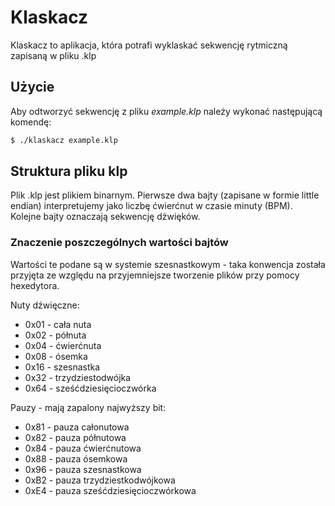 # Klaskacz
Klaskacz to aplikacja, która potrafi wyklaskać sekwencję rytmiczną zapisaną w pliku .klp

## Użycie
Aby odtworzyć sekwencję z pliku *example.klp* należy wykonać następującą komendę:
```bash
$ ./klaskacz example.klp
```

## Struktura pliku klp
Plik .klp jest plikiem binarnym. Pierwsze dwa bajty (zapisane w formie little endian) interpretujemy jako liczbę ćwierćnut w czasie minuty (BPM).
Kolejne bajty oznaczają sekwencję dźwięków.

### Znaczenie poszczególnych wartości bajtów
Wartości te podane są w systemie szesnastkowym - taka konwencja została przyjęta ze względu na przyjemniejsze tworzenie plików przy pomocy hexedytora.

Nuty dźwięczne:
- 0x01 - cała nuta
- 0x02 - półnuta
- 0x04 - ćwierćnuta
- 0x08 - ósemka
- 0x16 - szesnastka
- 0x32 - trzydziestodwójka
- 0x64 - sześćdziesięcioczwórka

Pauzy - mają zapalony najwyższy bit:
- 0x81 - pauza całonutowa
- 0x82 - pauza półnutowa
- 0x84 - pauza ćwierćnutowa
- 0x88 - pauza ósemkowa
- 0x96 - pauza szesnastkowa
- 0xB2 - pauza trzydziestkodwójkowa
- 0xE4 - pauza sześćdziesięcioczwórkowa

